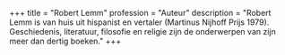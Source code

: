 +++
title       = "Robert Lemm"
profession  = "Auteur"
description = "Robert Lemm is van huis uit hispanist en vertaler (Martinus Nijhoff Prijs 1979). Geschiedenis, literatuur, filosofie en religie zijn de onderwerpen van zijn meer dan dertig boeken."
+++

